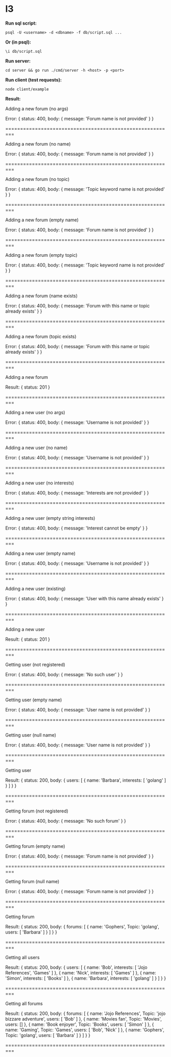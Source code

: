 # l3

**Run sql script:**

`psql -U <username> -d <dbname> -f db/script.sql ...`

**Or (in psql):**

`\i db/script.sql`

**Run server:**

`cd server && go run ./cmd/server -h <host> -p <port>`

**Run client (test requests):**

`node client/example`

**Result:**

Adding a new forum (no args) 

Error: { status: 400, body: { message: 'Forum name is not provided' } } 
 
=========================================================

Adding a new forum (no name) 

Error: { status: 400, body: { message: 'Forum name is not provided' } } 
 
=========================================================

Adding a new forum (no topic) 

Error: {
  status: 400,
  body: { message: 'Topic keyword name is not provided' }
} 
 
=========================================================

Adding a new forum (empty name) 

Error: { status: 400, body: { message: 'Forum name is not provided' } } 
 
=========================================================

Adding a new forum (empty topic) 

Error: {
  status: 400,
  body: { message: 'Topic keyword name is not provided' }
} 
 
=========================================================

Adding a new forum (name exists) 

Error: {
  status: 400,
  body: { message: 'Forum with this name or topic already exists' }
} 
 
=========================================================

Adding a new forum (topic exists) 

Error: {
  status: 400,
  body: { message: 'Forum with this name or topic already exists' }
} 
 
=========================================================

Adding a new forum 

Result:
{ status: 201 }

=========================================================

Adding a new user (no args) 

Error: { status: 400, body: { message: 'Username is not provided' } } 
 
=========================================================

Adding a new user (no name) 

Error: { status: 400, body: { message: 'Username is not provided' } } 
 
=========================================================

Adding a new user (no interests) 

Error: { status: 400, body: { message: 'Interests are not provided' } } 
 
=========================================================

Adding a new user (empty string interests) 

Error: { status: 400, body: { message: 'Interest cannot be empty' } } 
 
=========================================================

Adding a new user (empty name) 

Error: { status: 400, body: { message: 'Username is not provided' } } 
 
=========================================================

Adding a new user (existing) 

Error: {
  status: 400,
  body: { message: 'User with this name already exists' }
} 
 
=========================================================

Adding a new user 

Result:
{ status: 201 }

=========================================================

Getting user (not registered) 

Error: { status: 400, body: { message: 'No such user' } } 
 
=========================================================

Getting user (empty name) 

Error: { status: 400, body: { message: 'User name is not provided' } } 
 
=========================================================

Getting user (null name) 

Error: { status: 400, body: { message: 'User name is not provided' } } 
 
=========================================================

Getting user 

Result:
{
  status: 200,
  body: {
    users: [ { name: 'Barbara', interests: [ 'golang' ] } ]
  }
}

=========================================================

Getting forum (not registered) 

Error: { status: 400, body: { message: 'No such forum' } } 
 
=========================================================

Getting forum (empty name) 

Error: { status: 400, body: { message: 'Forum name is not provided' } } 
 
=========================================================

Getting forum (null name) 

Error: { status: 400, body: { message: 'Forum name is not provided' } } 
 
=========================================================

Getting forum 

Result:
{
  status: 200,
  body: {
    forums: [ { name: 'Gophers', Topic: 'golang', users: [ 'Barbara' ] } ]
  }
}

=========================================================

Getting all users 

Result:
{
  status: 200,
  body: {
    users: [
      { name: 'Bob', interests: [ 'Jojo References', 'Games' ] },
      { name: 'Nick', interests: [ 'Games' ] },
      { name: 'Simon', interests: [ 'Books' ] },
      { name: 'Barbara', interests: [ 'golang' ] }
    ]
  }
}

=========================================================

Getting all forums 

Result:
{
  status: 200,
  body: {
    forums: [
      {
        name: 'Jojo References',
        Topic: 'jojo bizzare adventure',
        users: [ 'Bob' ]
      },
      { name: 'Movies fan', Topic: 'Movies', users: [] },
      { name: 'Book enjoyer', Topic: 'Books', users: [ 'Simon' ] },
      { name: 'Gaming', Topic: 'Games', users: [ 'Bob', 'Nick' ] },
      { name: 'Gophers', Topic: 'golang', users: [ 'Barbara' ] }
    ]
  }
}

=========================================================
